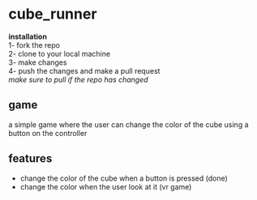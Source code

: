 # cube_runner

**installation** <br/>
1- fork the repo <br/>
2- clone to your local machine <br/>
3- make changes <br/>
4- push the changes and make a pull request <br/>
*make sure to pull if the repo has changed*

## game
a simple game where the user can change the color of the cube using a button on the controller

## features
* change the color of the cube when a button is pressed (done) <br/>
* change the color when the user look at it (vr game) <br/>
